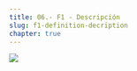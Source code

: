 ```yaml
---
title: 06.- F1 - Descripción
slug: f1-definition-decription
chapter: true
---
```


![](/images/qap/6.png)
